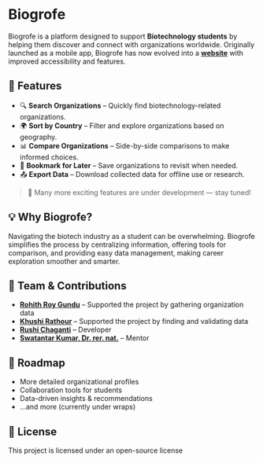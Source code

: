 # Biogrofe


Biogrofe is a platform designed to support **Biotechnology students** by helping them discover and connect with organizations worldwide. Originally launched as a mobile app, Biogrofe has now evolved into a [**website**](https://rushichaganti.github.io/Biogrofe/) with improved accessibility and features.  

## 🌟 Features

* 🔍 **Search Organizations** – Quickly find biotechnology-related organizations.
* 🌍 **Sort by Country** – Filter and explore organizations based on geography.
* 📊 **Compare Organizations** – Side-by-side comparisons to make informed choices.
* 📑 **Bookmark for Later** – Save organizations to revisit when needed.
* 📤 **Export Data** – Download collected data for offline use or research.

> 🚀 Many more exciting features are under development — stay tuned!

## 💡 Why Biogrofe?

Navigating the biotech industry as a student can be overwhelming. Biogrofe simplifies the process by centralizing information, offering tools for comparison, and providing easy data management, making career exploration smoother and smarter.

## 👥 Team & Contributions

* [**Rohith Roy Gundu**](https://www.linkedin.com/in/rohithroygundu/) – Supported the project by gathering organization data
* [**Khushi Rathour**](https://www.linkedin.com/in/khushi-rathour-b65897224/) – Supported the project by finding and validating data
* [**Rushi Chaganti**](https://www.linkedin.com/in/rushichaganti/) – Developer
* [**Swatantar Kumar, Dr. rer. nat.**](https://www.linkedin.com/in/swatantar-kumar-dr-rer-nat-62a023231/) – Mentor

## 📌 Roadmap

* More detailed organizational profiles
* Collaboration tools for students
* Data-driven insights & recommendations
* …and more (currently under wraps)

## 📜 License

This project is licensed under an open-source license 
